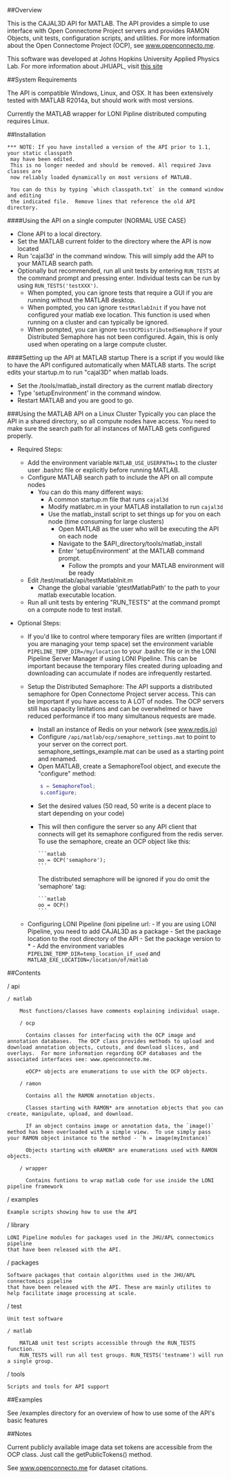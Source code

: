 ##Overview

This is the CAJAL3D API for MATLAB.  The API provides a simple to use interface with Open Connectome Project servers and provides RAMON Objects, unit tests, configuration scripts, and utilities.  For more information about the Open Connectome Project (OCP), see www.openconnecto.me.

This software was developed at Johns Hopkins University Applied Physics Lab.  For more information about JHUAPL, visit [this site](http://www.jhuapl.edu/ourwork/red/an/default.asp)

##System Requirements 

The API is compatible Windows, Linux, and OSX. It has been extensively tested with MATLAB R2014a, but should work with most versions.

Currently the MATLAB wrapper for LONI Pipline distributed computing requires Linux.

##Installation  

```
*** NOTE: If you have installed a version of the API prior to 1.1, your static classpath
 may have been edited.
 This is no longer needed and should be removed. All required Java classes are 
 now reliably loaded dynamically on most versions of MATLAB.

 You can do this by typing `which classpath.txt` in the command window and editing 
 the indicated file.  Remove lines that reference the old API directory.
```

####Using the API on a single computer (NORMAL USE CASE) 

- Clone API to a local directory.
- Set the MATLAB current folder to the directory where the API is now located
- Run 'cajal3d' in the command window.  This will simply add the API to your MATLAB search path.
- Optionally but recommended, run all unit tests by entering `RUN_TESTS` at the command prompt and pressing enter. Individual tests can be run by using `RUN_TESTS('testXXX')`.
  - When pompted, you can ignore tests that require a GUI if you are running without the MATLAB desktop.  
  - When pompted, you can ignore `testMatlabInit` if you have not configured your matlab exe location. This function is used when running on a cluster and can typically be ignored.
  - When pompted, you can ignore `testOCPDistributedSemaphore` if your Distributed Semaphore has not been configured.  Again, this is only used when operating on a large compute cluster.

####Setting up the API at MATLAB startup
There is a script if you would like to have the API configured automatically when MATLAB starts.  The script edits your startup.m to run "cajal3D" when matlab loads.
  - Set the /tools/matlab_install directory as the current matlab directory
  - Type 'setupEnvironment' in the command window. 
  - Restart MATLAB and you are good to go.

###Using the MATLAB API on a Linux Cluster
Typically you can place the API in a shared directory, so all compute nodes have access. You need to make sure the search path for all instances of MATLAB gets configured properly.

- Required Steps:
    - Add the environment variable `MATLAB_USE_USERPATH=1` to the cluster user .bashrc file or explicitly before running MATLAB.
    - Configure MATLAB search path to include the API on all compute nodes
        - You can do this many different ways:
          - A common startup.m file that runs `cajal3d`
          - Modify matlabrc.m in your MATLAB installation to run `cajal3d`
          - Use the matlab_install script to set things up for you on each node (time consuming for large clusters)
            - Open MATLAB as the user who will be executing the API on each node
            - Navigate to the $API_directory/tools/matlab_install 
            - Enter 'setupEnvironment' at the MATLAB command prompt.
                - Follow the prompts and your MATLAB environment will be ready        
	- Edit /test/matlab/api/testMatlabInit.m
        - Change the global variable 'gtestMatlabPath' to the path to your matlab executable location.
  - Run all unit tests by entering "RUN_TESTS" at the command prompt on a compute node to test install.

- Optional Steps:
  - If you'd like to control where temporary files are written (important if you are managing your temp space) set the environment variable `PIPELINE_TEMP_DIR=/my/location` to your .bashrc file or in the LONI  Pipeline Server Manager if using LONI Pipeline. This can be important because the temporary files created during uploading and downloading can accumulate if nodes are infrequently restarted.
  - Setup the Distributed Semaphore:
    The API supports a distributed semaphore for Open Connectome Project server access.  This can be  important if you have access to A LOT of nodes.  The OCP servers still has capacity limitations and can be overwhelmed or have reduced performance if too many simultanous requests are made.
    - Install an instance of Redis on your network (see www.redis.io)
    - Configure `/api/matlab/ocp/semaphore_settings.mat` to point to your server on the correct port.  semaphore_settings_example.mat can be used as a starting point and renamed. 
    - Open MATLAB, create a SemaphoreTool object, and execute the "configure" method:

    ```matlab
        s = SemaphoreTool;
        s.configure;
    ```
    - Set the desired values (50 read, 50 write is a decent place to start depending on your code)
    - This will then configure the server so any API client that connects will
      get its semaphore configured from the redis server.  To use the semaphore, create an OCP object like this:

          ```matlab
          oo = OCP('semaphore');
          ```
      
      The distributed semaphore will be ignored if you do omit the 'semaphore' tag:

          ```matlab
          oo = OCP()
          ```

  - Configuring LONI Pipeline (loni pipeline url:
        - If you are using LONI Pipeline, you need to add CAJAL3D as a package
        - Set the package location to the root directory of the API
        - Set the package version to *
        - Add the environment variables `PIPELINE_TEMP_DIR=temp_location_if_used` and `MATLAB_EXE_LOCATION=/location/of/matlab`


##Contents 

/ api

    / matlab

        Most functions/classes have comments explaining individual usage.

        / ocp
        
          Contains classes for interfacing with the OCP image and annotation databases.  The OCP class provides methods to upload and download annotation objects, cutouts, and download slices, and overlays.  For more information regarding OCP databases and the associated interfaces see: www.openconnecto.me.  

          eOCP* objects are enumerations to use with the OCP objects.

        / ramon 

          Contains all the RAMON annotation objects.  
          
          Classes starting with RAMON* are annotation objects that you can create, manipulate, upload, and download.  
          
          If an object contains image or annotation data, the `image()` method has been overloaded with a simple view.  To use simply pass your RAMON object instance to the method - `h = image(myInstance)`
          
          Objects starting with eRAMON* are enumerations used with RAMON objects.

        / wrapper 

          Contains funtions to wrap matlab code for use inside the LONI pipeline framework

/ examples

    Example scripts showing how to use the API

/ library

    LONI Pipeline modules for packages used in the JHU/APL connectomics pipeline
    that have been released with the API.

/ packages

    Software packages that contain algorithms used in the JHU/APL connectomics pipeline
    that have been released with the API. These are mainly utilites to help facilitate image processing at scale.
    
/ test

    Unit test software

    / matlab

        MATLAB unit test scripts accessible through the RUN_TESTS function.
        RUN_TESTS will run all test groups. RUN_TESTS('testname') will run a single group.

/ tools

    Scripts and tools for API support


##Examples

See /examples directory for an overview of how to use some of the API's basic features


##Notes

Current publicly available image data set tokens are accessible from the OCP class. Just
call the getPublicTokens() method.  

See www.openconnecto.me for dataset citations.

